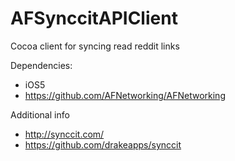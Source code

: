AFSynccitAPIClient
=======
Cocoa client for syncing read reddit links

Dependencies: 
- iOS5
- https://github.com/AFNetworking/AFNetworking

Additional info
- http://synccit.com/
- https://github.com/drakeapps/synccit
